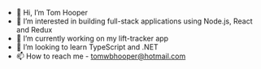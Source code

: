 - 👋 Hi, I’m Tom Hooper
- 👀 I’m interested in building full-stack applications using Node.js, React and Redux
- 🌱 I’m currently working on my lift-tracker app
- 💞️ I’m looking to learn TypeScript and .NET
- 📫 How to reach me - tomwbhooper@hotmail.com

<!---
tom-hooper-91/tom-hooper-91 is a ✨ special ✨ repository because its `README.md` (this file) appears on your GitHub profile.
You can click the Preview link to take a look at your changes.
--->
